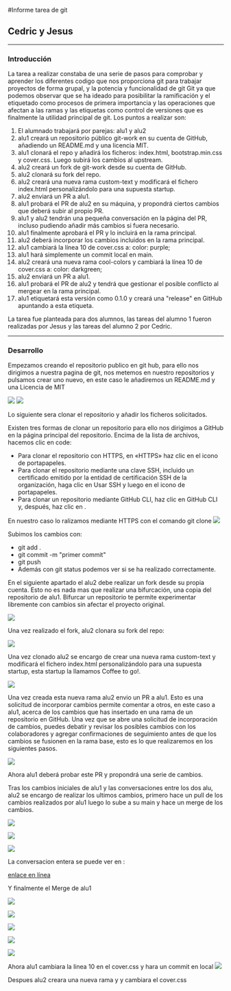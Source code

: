 #Informe tarea de git
## Cedric y Jesus

---
### Introducción

La tarea a realizar constaba de una serie de pasos para comprobar y aprender los diferentes codigo que nos proporciona git para trabajar proyectos de forma grupal, y la potencia y funcionalidad de git Git ya que podemos observar que se ha ideado para posibilitar la ramificación y el etiquetado como procesos de primera importancia y las operaciones que afectan a las ramas y las etiquetas como control de versiones que es finalmente la utilidad principal de git.
Los puntos a realizar son:
1. El alumnado trabajará por parejas: alu1 y alu2
2. alu1 creará un repositorio público git-work en su cuenta de GitHub, añadiendo un README.md y una licencia MIT.
3. alu1 clonará el repo y añadirá los ficheros: index.html, bootstrap.min.css y cover.css. Luego subirá los cambios al upstream.
4. alu2 creará un fork de git-work desde su cuenta de GitHub.
5. alu2 clonará su fork del repo.
6. alu2 creará una nueva rama custom-text y modificará el fichero index.html personalizándolo para una supuesta startup.
7. alu2 enviará un PR a alu1.
8. alu1 probará el PR de alu2 en su máquina, y propondrá ciertos cambios que deberá subir al propio PR.
9. alu1 y alu2 tendrán una pequeña conversación en la página del PR, incluso pudiendo añadir más cambios si fuera necesario.
10. alu1 finalmente aprobará el PR y lo incluirá en la rama principal.
11. alu2 deberá incorporar los cambios incluidos en la rama principal.
12. alu1 cambiará la línea 10 de cover.css a: color: purple;
14. alu1 hará simplemente un commit local en main.
15. alu2 creará una nueva rama cool-colors y cambiará la línea 10 de cover.css a: color: darkgreen;
17. alu2 enviará un PR a alu1.
18. alu1 probará el PR de alu2 y tendrá que gestionar el posible conflicto al mergear en la rama principal.
19. alu1 etiquetará esta versión como 0.1.0 y creará una "release" en GitHub apuntando a esta etiqueta.


La tarea fue planteada para dos alumnos, las tareas del alumno 1 fueron realizadas por Jesus y las tareas del alumno 2 por Cedric.

---
### Desarrollo

Empezamos creando el repositorio publico en git hub, para ello nos dirigimos a nuestra pagina de git, nos metemos en nuestro repositorios y pulsamos crear uno nuevo, en este caso le añadiremos un README.md y una Licencia de MIT

![](imagenes-informe/alu1/crearRepositorio1.PNG)
![](imagenes-informe/alu1/crearRepositorio2.PNG)

Lo siguiente sera clonar el repositorio y añadir los ficheros solicitados.

Existen tres formas de clonar un repositorio para ello  nos dirigimos a GitHub en la página principal del repositorio. Encima de la lista de archivos, hacemos  clic en code:

- Para clonar el repositorio con HTTPS, en «HTTPS» haz clic en el icono de portapapeles.
- Para clonar el repositorio mediante una clave SSH, incluido un certificado emitido por la entidad de certificación SSH de la organización, haga clic en Usar SSH y luego en el icono de portapapeles.
- Para clonar un repositorio mediante GitHub CLI, haz clic en GitHub CLI y, después, haz clic en .

En nuestro caso lo ralizamos mediante HTTPS con el comando git clone
![](imagenes-informe/alu1/clonar.PNG)

Subimos los cambios con:
- git add .
- git commit -m "primer commit"
- git push
- Además con git status podemos ver si se ha realizado correctamente.

En el siguiente apartado el alu2 debe realizar un fork desde su propia cuenta. Esto no es nada mas que realizar una bifurcación, una copia del repositorio de alu1. Bifurcar un repositorio te permite experimentar libremente con cambios sin afectar el proyecto original.

![](imagenes-informe/alu2/fork_repositorio.png)

Una vez realizado el fork, alu2 clonara su fork del repo:

![](imagenes-informe/alu2/clone_fork.png)


Una vez clonado alu2 se encargo de crear una nueva rama custom-text y modificará el fichero index.html personalizándolo para una supuesta startup, esta startup la llamamos Coffee to go!.


![](imagenes-informe/alu2/crear_rama_custom_text.png)

Una vez creada esta nueva rama alu2 envio un PR a alu1. Esto es una solicitud de incorporar cambios permite comentar a otros, en este caso a alu1, acerca de los cambios que has insertado en una rama de un repositorio en GitHub. Una vez que se abre una solicitud de incorporación de cambios, puedes debatir y revisar los posibles cambios con los colaboradores y agregar confirmaciones de seguimiento antes de que los cambios se fusionen en la rama base, esto es lo que realizaremos en los siguientes pasos.

![](imagenes-informe/alu2/crear_pull_request.png)

Ahora alu1 deberá probar este PR y propondrá una serie de cambios.

Tras los cambios iniciales de alu1 y las conversaciones entre los dos alu, alu2 se encargo de realizar los ultimos cambios, primero hace un pull de los cambios realizados por alu1 luego lo sube a su main y hace un merge de los cambios.

![](imagenes-informe/alu2/git_fetch_pull_cambios_jesus.png)

![](imagenes-informe/alu2/subir_cambios_origin.png)

![](imagenes-informe/alu2/merge_customtext_main.png)

La conversacion entera se puede ver en :

[enlace en línea](https://github.com/JesusSosaMorales/git-work/pull/1)

Y finalmente el Merge de alu1

![](imagenes-informe/al1/merge_pr_cedric_customtext.png)




![](imagenes-informe/alu1/git-remote-fetch.png)

![](imagenes-informe/alu1/git-checkout-fork.png)

![](imagenes-informe/alu1/git-push-custom-text.png)

![](imagenes-informe/alu1/git-pull.png)


Ahora alu1 cambiara la linea 10 en el cover.css y hara un commit en local
![](imagenes-informe/alu1/apartado12.png)

Despues alu2 creara una nueva rama y y cambiara el cover.css








